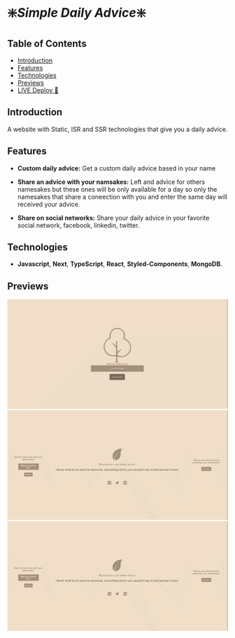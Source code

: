 # ❇️***Simple Daily Advice***❇️

## Table of Contents

-   [Introduction](#introduction)
-   [Features](#features)
-   [Technologies](#features)
-   [Previews](#previews)
-   [LIVE Deploy 🚀](https://simple-daily-advice.vercel.app/)

## Introduction

A website with Static, ISR and SSR technologies that give you a daily advice.

## Features

-   **Custom daily advice:**  Get a custom daily advice based in your name
    
-   **Share an advice with your namsakes:** Left and advice for others namesakes but these ones will be only available for a day so only the namesakes that share a coneection with you and enter the same day will received your advice.
-  **Share on social networks:** Share your daily advice in your favorite social network, facebook, linkedin, twitter.

## Technologies
-  **Javascript**, **Next**, **TypeScript**, **React**, **Styled-Components**, **MongoDB**.
    
## Previews
![preview 1](https://github.com/johiny/gif_gallery/blob/main/simple_daily_advice_01.gif?raw=true)
![preview 2](https://github.com/johiny/gif_gallery/blob/main/simple_daily_advice_02.gif?raw=true)
![preview 3](https://github.com/johiny/gif_gallery/blob/main/simple_daily_advice_03.gif?raw=true)
